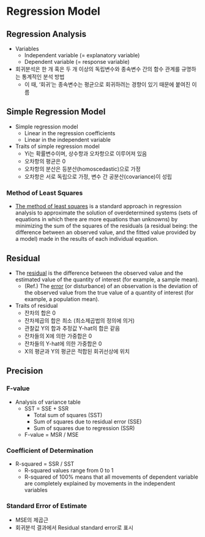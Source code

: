 # Regression Model
## Regression Analysis
* Variables
	* Independent variable (= explanatory variable)
	* Dependent variable (= response variable)
* 회귀분석은 한 개 혹은 두 개 이상의 독립변수와 종속변수 간의 함수 관계를 규명하는 통계적인 분석 방법
	* 이 때, ‘회귀’는 종속변수는 평균으로 회귀하려는 경향이 있기 때문에 붙여진 이름

## Simple Regression Model
* Simple regression model
	* Linear in the regression coefficients
	* Linear in the independent variable
* Traits of simple regression model
	* Yi는 확률변수이며, 상수항과 오차항으로 이루어져 있음
	* 오차항의 평균은 0
	* 오차항의 분산은 등분산(homoscedastic)으로 가정
	* 오차항은 서로 독립으로 가정, 변수 간 공분산(covariance)이 성립
### Method of Least Squares
*  [The method of least squares](https://en.wikipedia.org/wiki/Least_squares)  is a standard approach in regression analysis to approximate the solution of overdetermined systems (sets of equations in which there are more equations than unknowns) by minimizing the sum of the squares of the residuals (a residual being: the difference between an observed value, and the fitted value provided by a model) made in the results of each individual equation.

## Residual
* The  [residual](https://en.wikipedia.org/wiki/Errors_and_residuals)  is the difference between the observed value and the estimated value of the quantity of interest (for example, a sample mean).
	* (Ref.) The  [error](https://en.wikipedia.org/wiki/Errors_and_residuals)  (or disturbance) of an observation is the deviation of the observed value from the true value of a quantity of interest (for example, a population mean).
* Traits of residual
	* 잔차의 합은 0
	* 잔차제곱의 합은 최소 (최소제곱법의 정의에 의거)
	* 관찰값 Y의 합과 추정값 Y-hat의 합은 같음
	* 잔차들의 X에 의한 가중합은 0
	* 잔차들의 Y-hat에 의한 가중합은 0
	* X의 평균과 Y의 평균은 적합된 회귀선상에 위치

## Precision
### F-value
* Analysis of variance table
	* SST = SSE + SSR
		* Total sum of squares (SST)
		* Sum of squares due to residual error (SSE)
		* Sum of squares due to regression (SSR)
	* F-value = MSR / MSE
### Coefficient of Determination
* R-squared = SSR / SST
	* R-squared values range from 0 to 1
	* R-squared of 100% means that all movements of dependent variable are completely explained by movements in the independent variables
### Standard Error of Estimate
* MSE의 제곱근
* 회귀분석 결과에서 Residual standard error로 표시
